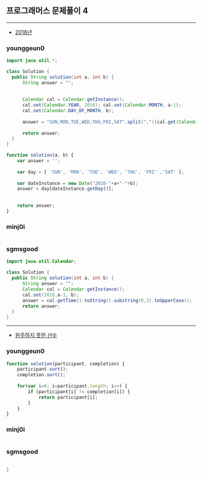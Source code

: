## 프로그래머스 문제풀이 4

---

* [2016년](https://programmers.co.kr/learn/courses/30/lessons/12901)

### younggeun0

```java
import java.util.*;

class Solution {
  public String solution(int a, int b) {
      String answer = "";
      
      
      Calendar cal = Calendar.getInstance();
      cal.set(Calendar.YEAR, 2016); cal.set(Calendar.MONTH, a-1);
      cal.set(Calendar.DAY_OF_MONTH, b);
      
      answer = "SUN,MON,TUE,WED,THU,FRI,SAT".split(",")[cal.get(Calendar.DAY_OF_WEEK)-1];
      
      return answer;
  }
}
```

```javascript
function solution(a, b) {
    var answer = '';
    
    var day = [ 'SUN', 'MON', 'TUE', 'WED', 'THU', 'FRI' ,'SAT' ];
    
    var dateInstance = new Date("2016-"+a+"-"+b);
    answer = day[dateInstance.getDay()];
    
    
    return answer;
}
```

### minj0i

```JAVA

```

### sgmsgood

```java
import java.util.Calendar;

class Solution {
  public String solution(int a, int b) {
      String answer = "";
      Calendar cal = Calendar.getInstance();
      cal.set(2016,a-1, b);
      answer = cal.getTime().toString().substring(0,3).toUpperCase();
      return answer;
  }
}
```

---

* [완주하지 못한 선수](https://programmers.co.kr/learn/courses/30/lessons/42576)

### younggeun0

```javascript
function solution(participant, completion) {
    participant.sort();
    completion.sort();
    
    for(var i=0; i<participant.length; i++) {
        if (participant[i] != completion[i]) {
            return participant[i];
        }
    }
}
```

### minj0i

```JAVA

```

### sgmsgood

```java

}
```



